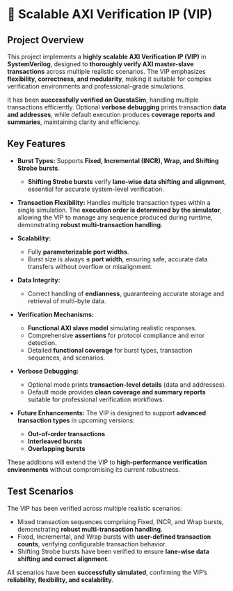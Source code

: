 
# 🚀 Scalable AXI Verification IP (VIP)

## Project Overview

This project implements a **highly scalable AXI Verification IP (VIP)** in **SystemVerilog**, designed to **thoroughly verify AXI master-slave transactions** across multiple realistic scenarios. The VIP emphasizes **flexibility, correctness, and modularity**, making it suitable for complex verification environments and professional-grade simulations.

It has been **successfully verified on QuestaSim**, handling multiple transactions efficiently. Optional **verbose debugging** prints transaction **data and addresses**, while default execution produces **coverage reports and summaries**, maintaining clarity and efficiency.

## Key Features

* **Burst Types:** Supports **Fixed, Incremental (INCR), Wrap, and Shifting Strobe bursts**.

  * **Shifting Strobe bursts** verify **lane-wise data shifting and alignment**, essential for accurate system-level verification.

* **Transaction Flexibility:** Handles multiple transaction types within a single simulation. The **execution order is determined by the simulator**, allowing the VIP to manage any sequence produced during runtime, demonstrating **robust multi-transaction handling**.

* **Scalability:**

  * Fully **parameterizable port widths**.
  * Burst size is always **≤ port width**, ensuring safe, accurate data transfers without overflow or misalignment.

* **Data Integrity:**

  * Correct handling of **endianness**, guaranteeing accurate storage and retrieval of multi-byte data.

* **Verification Mechanisms:**

  * **Functional AXI slave model** simulating realistic responses.
  * Comprehensive **assertions** for protocol compliance and error detection.
  * Detailed **functional coverage** for burst types, transaction sequences, and scenarios.

* **Verbose Debugging:**

  * Optional mode prints **transaction-level details** (data and addresses).
  * Default mode provides **clean coverage and summary reports** suitable for professional verification workflows.

* **Future Enhancements:** The VIP is designed to support **advanced transaction types** in upcoming versions:

  * **Out-of-order transactions**
  * **Interleaved bursts**
  * **Overlapping bursts**

These additions will extend the VIP to **high-performance verification environments** without compromising its current robustness.

## Test Scenarios

The VIP has been verified across multiple realistic scenarios:

* Mixed transaction sequences comprising Fixed, INCR, and Wrap bursts, demonstrating **robust multi-transaction handling**.
* Fixed, Incremental, and Wrap bursts with **user-defined transaction counts**, verifying configurable transaction behavior.
* Shifting Strobe bursts have been verified to ensure **lane-wise data shifting and correct alignment**.

All scenarios have been **successfully simulated**, confirming the VIP’s **reliability, flexibility, and scalability**.
